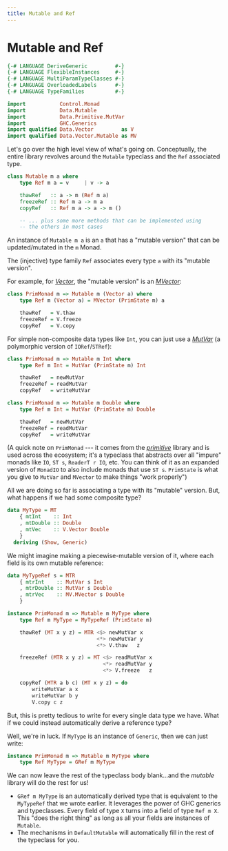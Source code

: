 ```yaml
---
title: Mutable and Ref
---
```


Mutable and Ref
===============

```haskell top hide
{-# LANGUAGE DeriveGeneric         #-}
{-# LANGUAGE FlexibleInstances     #-}
{-# LANGUAGE MultiParamTypeClasses #-}
{-# LANGUAGE OverloadedLabels      #-}
{-# LANGUAGE TypeFamilies          #-}

import           Control.Monad
import           Data.Mutable
import           Data.Primitive.MutVar
import           GHC.Generics
import qualified Data.Vector         as V
import qualified Data.Vector.Mutable as MV
```

Let's go over the high level view of what's going on.  Conceptually, the entire
library revolves around the `Mutable` typeclass and the `Ref` associated type.

```haskell
class Mutable m a where
    type Ref m a = v     | v -> a

    thawRef   :: a -> m (Ref m a)
    freezeRef :: Ref m a -> m a
    copyRef   :: Ref m a -> a -> m ()

    -- ... plus some more methods that can be implemented using
    -- the others in most cases
```

An instance of `Mutable m a` is an `a` that has a "mutable version" that can be
updated/mutated in the `m` Monad.

The (injective) type family `Ref` associates every type `a` with its "mutable
version".

For example, for *[Vector][]*, the "mutable version" is an *[MVector][]*:

[Vector]: https://hackage.haskell.org/package/vector/docs/Data-Vector.html
[MVector]: https://hackage.haskell.org/package/vector/docs/Data-Vector-Mutable.html

```haskell
class PrimMonad m => Mutable m (Vector a) where
    type Ref m (Vector a) = MVector (PrimState m) a

    thawRef   = V.thaw
    freezeRef = V.freeze
    copyRef   = V.copy
```

For simple non-composite data types like `Int`, you can just use a
*[MutVar][]* (a polymorphic version of `IORef`/`STRef`):

[MutVar]: https://hackage.haskell.org/package/primitive/docs/Data-Primitive-MutVar.html

```haskell
class PrimMonad m => Mutable m Int where
    type Ref m Int = MutVar (PrimState m) Int

    thawRef   = newMutVar
    freezeRef = readMutVar
    copyRef   = writeMutVar

class PrimMonad m => Mutable m Double where
    type Ref m Int = MutVar (PrimState m) Double

    thawRef   = newMutVar
    freezeRef = readMutVar
    copyRef   = writeMutVar
```

(A quick note on `PrimMonad` --- it comes from the *[primitive][]* library and
is used across the ecosystem; it's a typeclass that abstracts over all "impure"
monads like `IO`, `ST s`, `ReaderT r IO`, etc.  You can think of it as an
expanded version of `MonadIO` to also include monads that use `ST s`.
`PrimState` is what you give to `MutVar` and `MVector` to make things "work
properly")

[primitive]: https://hackage.haskell.org/package/primitive


All we are doing so far is associating a type with its "mutable" version.  But,
what happens if we had some composite type?

```haskell top
data MyType = MT
    { mtInt    :: Int
    , mtDouble :: Double
    , mtVec    :: V.Vector Double
    }
  deriving (Show, Generic)
```

We might imagine making a piecewise-mutable version of it, where each field is
its own mutable reference:

```haskell top
data MyTypeRef s = MTR
    { mtrInt    :: MutVar s Int
    , mtrDouble :: MutVar s Double
    , mtrVec    :: MV.MVector s Double
    }

instance PrimMonad m => Mutable m MyType where
    type Ref m MyType = MyTypeRef (PrimState m)

    thawRef (MT x y z) = MTR <$> newMutVar x
                             <*> newMutVar y
                             <*> V.thaw   z

    freezeRef (MTR x y z) = MT <$> readMutVar x
                               <*> readMutVar y
                               <*> V.freeze   z

    copyRef (MTR a b c) (MT x y z) = do
        writeMutVar a x
        writeMutVar b y
        V.copy c z
```

But, this is pretty tedious to write for every single data type we have.  What
if we could instead automatically derive a reference type?

Well, we're in luck.  If `MyType` is an instance of `Generic`, then we can just
write:

```haskell
instance PrimMonad m => Mutable m MyType where
    type Ref MyType = GRef m MyType
```

We can now leave the rest of the typeclass body blank...and the *mutable*
library will do the rest for us!

*   `GRef m MyType` is an automatically derived type that is equivalent to
    the `MyTypeRef` that we wrote earlier.  It leverages the power of GHC
    generics and typeclasses.  Every field of type `X` turns into a field of
    type `Ref m X`.  This "does the right thing" as long as all your fields are
    instances of `Mutable`.
*   The mechanisms in `DefaultMutable` will automatically fill in the rest of
    the typeclass for you.


